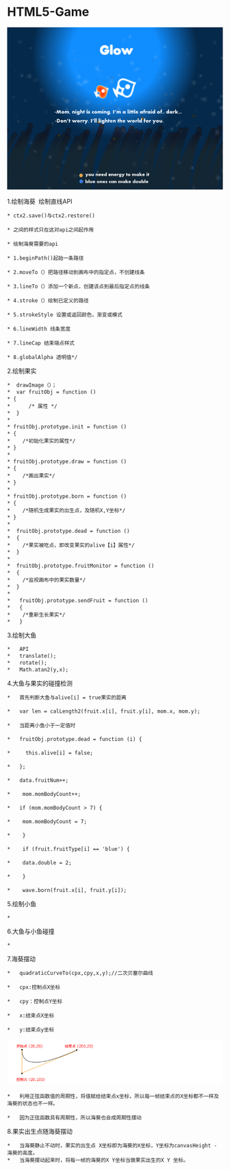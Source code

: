 # HTML5-Game
![game pic](img/cover.png)

1.绘制海葵
  绘制直线API
  
    * ctx2.save()与ctx2.restore()
    
    * 之间的样式只在这对api之间起作用
    
    * 绘制海葵需要的api
    
    * 1.beginPath()起始一条路径
    
    * 2.moveTo（）把路径移动到画布中的指定点，不创建线条
    
    * 3.lineTo（）添加一个新点，创建该点到最后指定点的线条
    
    * 4.stroke（）绘制已定义的路径
    
    * 5.strokeStyle 设置或返回颜色，渐变或模式
    
    * 6.lineWidth 线条宽度
    
    * 7.lineCap 结束端点样式
    
    * 8.globalAlpha 透明值*/
    
2.绘制果实

    *  drawImage（）；
    *  var fruitObj = function ()
    * {
    *      /* 属性 */
    *  }
    *
    * fruitObj.prototype.init = function ()
    * {
    *    /*初始化果实的属性*/
    * }
    *
    * fruitObj.prototype.draw = function ()
    * {
    *    /*画出果实*/
    * }
    *
    * fruitObj.prototype.born = function ()
    * {
    *    /*随机生成果实的出生点，及随机X,Y坐标*/
    * }
    *
    *  fruitObj.prototype.dead = function ()
    *  {
    *    /*果实被吃点，即改变果实的alive【i】属性*/
    *  }
    *
    *  fruitObj.prototype.fruitMonitor = function ()
    *  {
    *    /*监视画布中的果实数量*/
    *  }
    *
    *   fruitObj.prototype.sendFruit = function ()
    *   {
    *    /*重新生长果实*/
    *   }

3.绘制大鱼

    *   API
    *   translate();
    *   rotate();
    *   Math.atan2(y,x);

4.大鱼与果实的碰撞检测

    *   首先判断大鱼与alive[i] = true果实的距离

    *   var len = calLength2(fruit.x[i], fruit.y[i], mom.x, mom.y);

    *   当距离小鱼小于一定值时

    *   fruitObj.prototype.dead = function (i) {

    *     this.alive[i] = false;

    *   };

    *   data.fruitNum++;

    *    mom.momBodyCount++;

    *   if (mom.momBodyCount > 7) {

    *    mom.momBodyCount = 7;

    *    }

    *    if (fruit.fruitType[i] == 'blue') {

    *    data.double = 2;

    *    }

    *    wave.born(fruit.x[i], fruit.y[i]);

5.绘制小鱼

    *

6.大鱼与小鱼碰撞

    *

7.海葵摆动

    *   quadraticCurveTo(cpx,cpy,x,y);//二次贝塞尔曲线

    *   cpx:控制点X坐标

    *   cpy：控制点Y坐标

    *   x:结束点X坐标

    *   y:结束点y坐标

![game pic](img/11.jpg)

    *   利用正弦函数值的周期性，将值赋给结束点x坐标，所以每一帧结束点的X坐标都不一样及海葵的状态也不一样。

    *   因为正弦函数具有周期性，所以海葵也会成周期性摆动

8.果实出生点随海葵摆动

    *   当海葵静止不动时，果实的出生点 X坐标即为海葵的X坐标，Y坐标为canvasHeight - 海葵的高度。
    *   当海葵摆动起来时，将每一帧的海葵的X Y坐标当做果实出生的X Y 坐标。